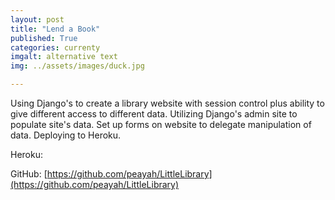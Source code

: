 ```yaml
---
layout: post
title: "Lend a Book"
published: True
categories: currenty
imgalt: alternative text
img: ../assets/images/duck.jpg

---
```


Using Django's to create a library website with session control plus ability to give different access to different data. Utilizing Django's admin site to populate site's data. Set up forms on website to delegate manipulation of data. Deploying to Heroku.


Heroku:

GitHub: [https://github.com/peayah/LittleLibrary](https://github.com/peayah/LittleLibrary)

